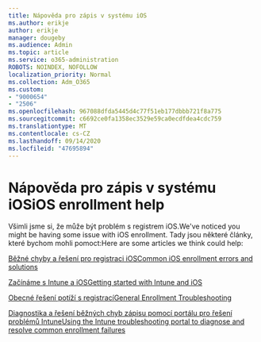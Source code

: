 ```yaml
---
title: Nápověda pro zápis v systému iOS
ms.author: erikje
author: erikje
manager: dougeby
ms.audience: Admin
ms.topic: article
ms.service: o365-administration
ROBOTS: NOINDEX, NOFOLLOW
localization_priority: Normal
ms.collection: Adm_O365
ms.custom:
- "9000654"
- "2506"
ms.openlocfilehash: 967088dfda5445d4c77f51eb177dbbb721f8a775
ms.sourcegitcommit: c6692ce0fa1358ec3529e59ca0ecdfdea4cdc759
ms.translationtype: MT
ms.contentlocale: cs-CZ
ms.lasthandoff: 09/14/2020
ms.locfileid: "47695894"
---
```

# <a name="ios-enrollment-help"></a><span data-ttu-id="dcf09-102">Nápověda pro zápis v systému iOS</span><span class="sxs-lookup"><span data-stu-id="dcf09-102">iOS enrollment help</span></span>

<span data-ttu-id="dcf09-103">Všimli jsme si, že může být problém s registrem iOS.</span><span class="sxs-lookup"><span data-stu-id="dcf09-103">We've noticed you might be having some issue with iOS enrollment.</span></span> <span data-ttu-id="dcf09-104">Tady jsou některé články, které bychom mohli pomoct:</span><span class="sxs-lookup"><span data-stu-id="dcf09-104">Here are some articles we think could help:</span></span> 

[<span data-ttu-id="dcf09-105">Běžné chyby a řešení pro registraci iOS</span><span class="sxs-lookup"><span data-stu-id="dcf09-105">Common iOS enrollment errors and solutions</span></span>](https://support.microsoft.com/help/4039809/troubleshooting-ios-device-enrollment-in-intune)

[<span data-ttu-id="dcf09-106">Začínáme s Intune a iOS</span><span class="sxs-lookup"><span data-stu-id="dcf09-106">Getting started with Intune and iOS</span></span>](https://docs.microsoft.com/intune/enrollment/ios-enroll)

[<span data-ttu-id="dcf09-107">Obecné řešení potíží s registrací</span><span class="sxs-lookup"><span data-stu-id="dcf09-107">General Enrollment Troubleshooting</span></span>](https://docs.microsoft.com/intune/enrollment/troubleshoot-device-enrollment-in-intune)

[<span data-ttu-id="dcf09-108">Diagnostika a řešení běžných chyb zápisu pomocí portálu pro řešení problémů Intune</span><span class="sxs-lookup"><span data-stu-id="dcf09-108">Using the Intune troubleshooting portal to diagnose and resolve common enrollment failures</span></span>](https://docs.microsoft.com/intune/help-desk-operators)